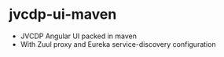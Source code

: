# jvcdp-ui-maven

- JVCDP Angular UI packed in maven
- With Zuul proxy and Eureka service-discovery configuration

